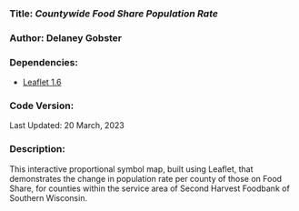 ### **Title:** *Countywide Food Share Population Rate*

### **Author:** Delaney Gobster

### **Dependencies:**

* [Leaflet 1.6](https://leafletjs.com/reference-1.6.0.html)

### **Code Version:**
Last Updated: 20 March, 2023

### **Description:**
This interactive proportional symbol map, built using Leaflet, that demonstrates the change in population rate per county of those on Food Share, for counties within the service area of Second Harvest Foodbank of Southern Wisconsin.
